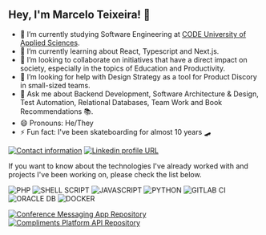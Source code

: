 ## Hey, I'm Marcelo Teixeira! 👋

- 🔭 I’m currently studying Software Engineering at [CODE University of Applied Sciences](https://code.berlin/en/).
- 🌱 I’m currently learning about React, Typescript and Next.js.
- 👯 I’m looking to collaborate on initiatives that have a direct impact on society, especially in the topics of Education and Productivity.
- 🤔 I’m looking for help with Design Strategy as a tool for Product Discory in small-sized teams.
- 💬 Ask me about Backend Development, Software Architecture & Design, Test Automation, Relational Databases, Team Work and Book Recommendations 📚.
- 😄 Pronouns: He/They
- ⚡ Fun fact: I've been skateboarding for almost 10 years 🛹

[![Contact information](https://img.shields.io/badge/Contact%20Me-D14836?style=for-the-badge&logo=gmail&logoColor=white)](mailto:mteixeira.santos96@gmail.com)
[![Linkedin profile URL](https://img.shields.io/badge/LinkedIn-0077B5?style=for-the-badge&logo=linkedin&logoColor=white)](https://www.linkedin.com/in/eumarcelo-teixeira/)

If you want to know about the technologies I've already worked with and projects I've been working on, please check the list below.

![PHP](https://img.shields.io/badge/PHP-777BB4?style=for-the-badge&logo=php&logoColor=white)
![SHELL SCRIPT](https://img.shields.io/badge/Shell_Script-121011?style=for-the-badge&logo=gnu-bash&logoColor=white)
![JAVASCRIPT](https://img.shields.io/badge/JavaScript-323330?style=for-the-badge&logo=javascript&logoColor=F7DF1E)
![PYTHON](https://img.shields.io/badge/Python-3776AB?style=for-the-badge&logo=python&logoColor=white)
![GITLAB CI](https://img.shields.io/badge/GitLab%20CI-330F63?style=for-the-badge&logo=gitlab&logoColor=white)
![ORACLE DB](https://img.shields.io/badge/Oracle-F80000?style=for-the-badge&logo=oracle&logoColor=black)
![DOCKER](https://img.shields.io/badge/Docker-2CA5E0?style=for-the-badge&logo=docker&logoColor=white)

[![Conference Messaging App Repository](https://github-readme-stats.anuraghazra1.vercel.app/api/pin/?username=Marcelixoo&repo=nlw-heat-2021&title_color=fff&icon_color=79ff97&text_color=9f9f9f&bg_color=151515)](https://github.com/Marcelixoo/nlw-heat-2021)
[![Compliments Platform API Repository](https://github-readme-stats.anuraghazra1.vercel.app/api/pin/?username=Marcelixoo&repo=nlw-valoriza&title_color=fff&icon_color=79ff97&text_color=9f9f9f&bg_color=151515)](https://github.com/Marcelixoo/nlw-valoriza)
